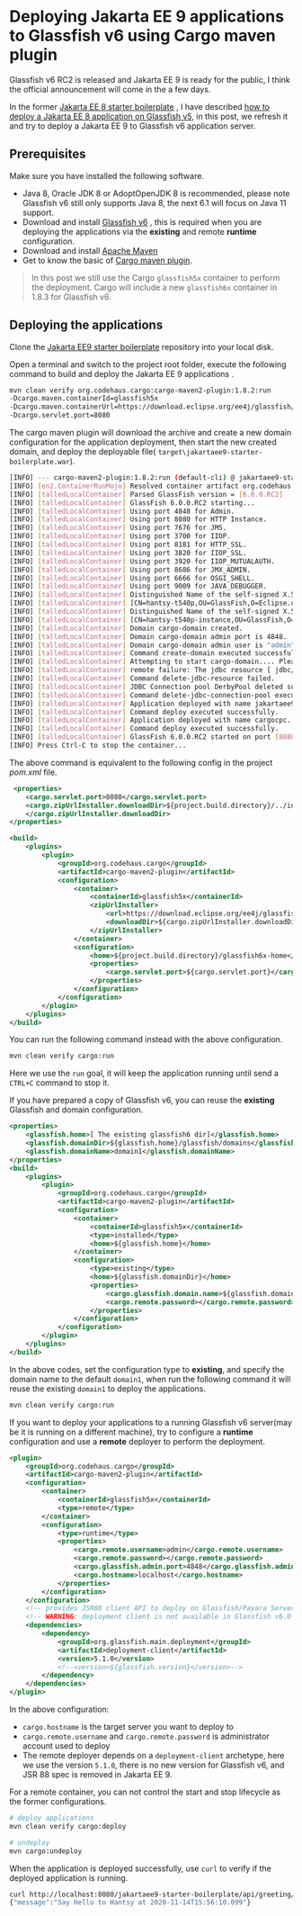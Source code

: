 # Deploying Jakarta EE 9 applications to Glassfish v6 using Cargo maven plugin

Glassfish v6 RC2 is released and Jakarta EE 9 is ready for the public, I think the official announcement will come in the a few days.

In the former [Jakarta EE 8 starter boilerplate](https://github.com/hantsy/jakartaee8-starter) , I have described [how to deploy a Jakarta EE 8 application on Glassfish v5](https://github.com/hantsy/jakartaee8-starter/blob/master/docs/03run-glassfish-mvn.md), in this post, we refresh it and try to deploy a Jakarta EE 9 to Glassfish v6 application server.

## Prerequisites

Make sure you have installed the following software.

* Java 8, Oracle JDK 8 or AdoptOpenJDK 8 is recommended, please note Glassfish v6 still only supports Java 8, the next 6.1 will focus on Java 11 support.
* Download and install [Glassfish v6](https://github.com/eclipse-ee4j/glassfish/releases) , this is required when you are deploying the applications via the **existing** and remote **runtime** configuration. 
* Download and install [Apache Maven](http://maven.apache.org/) 
* Get to know the basic of [Cargo maven plugin](https://codehaus-cargo.github.io/). 

 >In this post we still use the Cargo `glassfish5x` container to perform the deployment. Cargo will include a new `glassfish6x` container in 1.8.3 for Glassfish v6.

## Deploying the applications

Clone the [Jakarta EE9 starter boilerplate](https://github.com/hantsy/jakartaee9-starter-boilerplate) repository into your local disk.

Open a terminal and switch to the project root folder, execute the following command to build and deploy the Jakarta EE 9 applications .

```bash
mvn clean verify org.codehaus.cargo:cargo-maven2-plugin:1.8.2:run 
-Dcargo.maven.containerId=glassfish5x   
-Dcargo.maven.containerUrl=https://download.eclipse.org/ee4j/glassfish/glassfish-6.0.0-RC2.zip  
-Dcargo.servlet.port=8080
```

The cargo maven plugin will download the archive and create a new domain configuration for the application deployment, then start the new created domain, and deploy the deployable file( `target\jakartaee9-starter-boilerplate.war`).

```bash
[INFO] --- cargo-maven2-plugin:1.8.2:run (default-cli) @ jakartaee9-starter-boilerplate ---
[INFO] [en2.ContainerRunMojo] Resolved container artifact org.codehaus.cargo:cargo-core-container-glassfish:jar:1.8.2 for container glassfish5x
[INFO] [talledLocalContainer] Parsed GlassFish version = [6.0.0.RC2]
[INFO] [talledLocalContainer] GlassFish 6.0.0.RC2 starting...
[INFO] [talledLocalContainer] Using port 4848 for Admin.
[INFO] [talledLocalContainer] Using port 8080 for HTTP Instance.
[INFO] [talledLocalContainer] Using port 7676 for JMS.
[INFO] [talledLocalContainer] Using port 3700 for IIOP.
[INFO] [talledLocalContainer] Using port 8181 for HTTP_SSL.
[INFO] [talledLocalContainer] Using port 3820 for IIOP_SSL.
[INFO] [talledLocalContainer] Using port 3920 for IIOP_MUTUALAUTH.
[INFO] [talledLocalContainer] Using port 8686 for JMX_ADMIN.
[INFO] [talledLocalContainer] Using port 6666 for OSGI_SHELL.
[INFO] [talledLocalContainer] Using port 9009 for JAVA_DEBUGGER.
[INFO] [talledLocalContainer] Distinguished Name of the self-signed X.509 Server Certificate is:
[INFO] [talledLocalContainer] [CN=hantsy-t540p,OU=GlassFish,O=Eclipse.org Foundation Inc,L=Ottawa,ST=Ontario,C=CA]
[INFO] [talledLocalContainer] Distinguished Name of the self-signed X.509 Server Certificate is:
[INFO] [talledLocalContainer] [CN=hantsy-t540p-instance,OU=GlassFish,O=Eclipse.org Foundation Inc,L=Ottawa,ST=Ontario,C=CA]
[INFO] [talledLocalContainer] Domain cargo-domain created.
[INFO] [talledLocalContainer] Domain cargo-domain admin port is 4848.
[INFO] [talledLocalContainer] Domain cargo-domain admin user is "admin".
[INFO] [talledLocalContainer] Command create-domain executed successfully.
[INFO] [talledLocalContainer] Attempting to start cargo-domain.... Please look at the server log for more details.....
[INFO] [talledLocalContainer] remote failure: The jdbc resource [ jdbc/__default ] cannot be deleted as it is required to be configured in the system.
[INFO] [talledLocalContainer] Command delete-jdbc-resource failed.
[INFO] [talledLocalContainer] JDBC Connection pool DerbyPool deleted successfully
[INFO] [talledLocalContainer] Command delete-jdbc-connection-pool executed successfully.
[INFO] [talledLocalContainer] Application deployed with name jakartaee9-starter-boilerplate.
[INFO] [talledLocalContainer] Command deploy executed successfully.
[INFO] [talledLocalContainer] Application deployed with name cargocpc.
[INFO] [talledLocalContainer] Command deploy executed successfully.
[INFO] [talledLocalContainer] GlassFish 6.0.0.RC2 started on port [8080]
[INFO] Press Ctrl-C to stop the container...
```

The above command is equivalent to the following config in the project *pom.xml* file.

```xml
 <properties>
	<cargo.servlet.port>8080</cargo.servlet.port>
	<cargo.zipUrlInstaller.downloadDir>${project.build.directory}/../installs
	</cargo.zipUrlInstaller.downloadDir>
</properties>

<build>
	<plugins>
		<plugin>
			<groupId>org.codehaus.cargo</groupId>
			<artifactId>cargo-maven2-plugin</artifactId>
			<configuration>
				<container>
					<containerId>glassfish5x</containerId>
					<zipUrlInstaller>
						<url>https://download.eclipse.org/ee4j/glassfish/glassfish-6.0.0-RC2.zip</url>
						<downloadDir>${cargo.zipUrlInstaller.downloadDir}</downloadDir>
					</zipUrlInstaller>
				</container>
				<configuration>
					<home>${project.build.directory}/glassfish6x-home</home>
					<properties>
						<cargo.servlet.port>${cargo.servlet.port}</cargo.servlet.port>
					</properties>
				</configuration>
			</configuration>
		</plugin>
	</plugins>
</build>
```

You can run the following command instead with the above configuration.

```bash
mvn clean verify cargo:run
```

Here we use the `run` goal, it will keep the application running until send a `CTRL+C` command to stop it.

If you have prepared a copy of Glassfish v6,  you can reuse the **existing** Glassfish and domain configuration.

```xml
<properties>
	<glassfish.home>[ The existing glassfish6 dir]</glassfish.home>
	<glassfish.domainDir>${glassfish.home}/glassfish/domains</glassfish.domainDir>
	<glassfish.domainName>domain1</glassfish.domainName>
</properties>
<build>
	<plugins>
		<plugin>
			<groupId>org.codehaus.cargo</groupId>
			<artifactId>cargo-maven2-plugin</artifactId>
			<configuration>
				<container>
					<containerId>glassfish5x</containerId>
					<type>installed</type>
					<home>${glassfish.home}</home>
				</container>
				<configuration>
					<type>existing</type>
					<home>${glassfish.domainDir}</home>
					<properties>
						<cargo.glassfish.domain.name>${glassfish.domainName}</cargo.glassfish.domain.name>
						<cargo.remote.password></cargo.remote.password>
					</properties>
				</configuration>
			</configuration>
		</plugin>
	</plugins>
</build>
```

In the above codes, set the configuration type to **existing**, and specify the domain name to the default `domain1`, when run the following command it will reuse the existing `domain1` to deploy the applications.

```bash
mvn clean verify cargo:run
```

If you want to deploy your applications to a running Glassfish v6 server(may be it is running on a different machine), try to configure a **runtime** configuration and use a **remote** deployer to perform the deployment.

```xml
<plugin>
	<groupId>org.codehaus.cargo</groupId>
	<artifactId>cargo-maven2-plugin</artifactId>
	<configuration>
		<container>
			<containerId>glassfish5x</containerId>
			<type>remote</type>
		</container>
		<configuration>
			<type>runtime</type>
			<properties>
				<cargo.remote.username>admin</cargo.remote.username>
				<cargo.remote.password></cargo.remote.password>
				<cargo.glassfish.admin.port>4848</cargo.glassfish.admin.port>
				<cargo.hostname>localhost</cargo.hostname>
			</properties>
		</configuration>
	</configuration>
	<!-- provides JSR88 client API to deploy on Glassfish/Payara Server -->
	<!-- WARNING: deployment client is not available in Glassfish v6.0 -->
	<dependencies>
		<dependency>
			<groupId>org.glassfish.main.deployment</groupId>
			<artifactId>deployment-client</artifactId>
			<version>5.1.0</version>
			<!--<version>${glassfish.version}</version>-->
		</dependency>
	</dependencies>
</plugin>
```

 In the  above configuration:

* `cargo.hostname` is the target server you want to deploy to 
* `cargo.remote.username` and `cargo.remote.password` is administrator account used to deploy
* The remote deployer depends on a `deployment-client` archetype, here we use the version `5.1.0`,  there is no new version for Glassfish v6, and JSR 88 spec is removed in Jakarta EE 9.

For a remote container, you can not control the start and stop lifecycle as the former configurations.

```bash
# deploy applications
mvn clean verify cargo:deploy

# undeploy
mvn cargo:undeploy
```

When the application is deployed successfully, use `curl` to verify if the deployed application is running.

```bash
curl http://localhost:8080/jakartaee9-starter-boilerplate/api/greeting/Hantsy
{"message":"Say Hello to Hantsy at 2020-11-14T15:56:10.099"}
```

